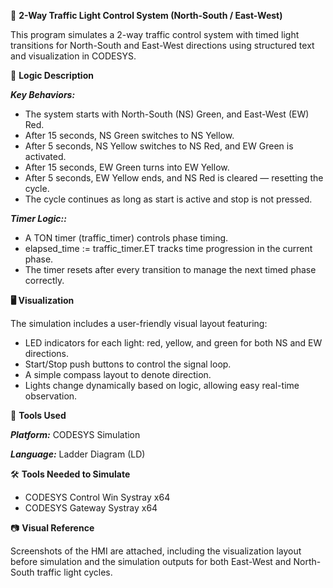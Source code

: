 🚦 **2-Way Traffic Light Control System (North-South / East-West)**

This program simulates a 2-way traffic control system with timed light transitions for North-South and East-West directions using structured text and visualization in CODESYS.

🧩 **Logic Description**

_**Key Behaviors:**_

- The system starts with North-South (NS) Green, and East-West (EW) Red.
- After 15 seconds, NS Green switches to NS Yellow.
- After 5 seconds, NS Yellow switches to NS Red, and EW Green is activated.
- After 15 seconds, EW Green turns into EW Yellow.
- After 5 seconds, EW Yellow ends, and NS Red is cleared — resetting the cycle.
- The cycle continues as long as start is active and stop is not pressed.

_**Timer Logic::**_

- A TON timer (traffic_timer) controls phase timing.
- elapsed_time := traffic_timer.ET tracks time progression in the current phase.
- The timer resets after every transition to manage the next timed phase correctly.

**🖥 Visualization**

The simulation includes a user-friendly visual layout featuring:
- LED indicators for each light: red, yellow, and green for both NS and EW directions.
- Start/Stop push buttons to control the signal loop.
- A simple compass layout to denote direction.
- Lights change dynamically based on logic, allowing easy real-time observation.

🔧 **Tools Used**

_**Platform:**_ CODESYS Simulation

_**Language:**_ Ladder Diagram (LD)

🛠️ **Tools Needed to Simulate**
- CODESYS Control Win Systray x64
- CODESYS Gateway Systray x64

📷 **Visual Reference**

Screenshots of the HMI are attached, including the visualization layout before simulation and the simulation outputs for both East-West and North-South traffic light cycles.
